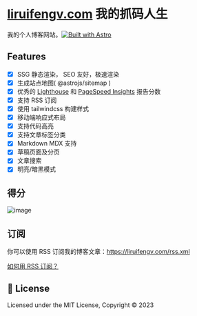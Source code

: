 # [liruifengv.com](https://liruifengv.com) 我的抓码人生

我的个人博客网站。[![Built with Astro](https://astro.badg.es/v1/built-with-astro/tiny.svg)](https://astro.build)

## Features

- [x] SSG 静态渲染， SEO 友好，极速渲染
- [x] 生成站点地图( @astrojs/sitemap )
- [x] 优秀的 [Lighthouse](https://web.dev/measure/) 和 [PageSpeed Insights](https://pagespeed.web.dev/) 报告分数
- [x] 支持 RSS 订阅
- [x] 使用 tailwindcss 构建样式
- [x] 移动端响应式布局
- [x] 支持代码高亮
- [x] 支持文章标签分类
- [x] Markdown MDX 支持
- [x] 草稿页面及分页
- [x] 文章搜索
- [x] 明亮/暗黑模式

## 得分

![image](https://github.com/liruifengv/liruifengv.com/assets/25167721/bdf4eb29-12ff-4cd0-a6c4-febf6a671f05)

## 订阅

你可以使用 RSS 订阅我的博客文章：https://liruifengv.com/rss.xml

[如何用 RSS 订阅？](https://zhuanlan.zhihu.com/p/55026716)

## 📜 License

Licensed under the MIT License, Copyright © 2023

